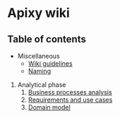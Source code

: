 # Apixy wiki

## Table of contents

- Miscellaneous
  - [Wiki guidelines](./misc/wiki-guidelines)
  - [Naming](./misc/Naming)

1. Analytical phase
   1. [Business processes analysis](./it1/01_business-processes)
   2. [Requirements and use cases](./it1/02_requirements)
   3. [Domain model](./it1/03_domain-model)
